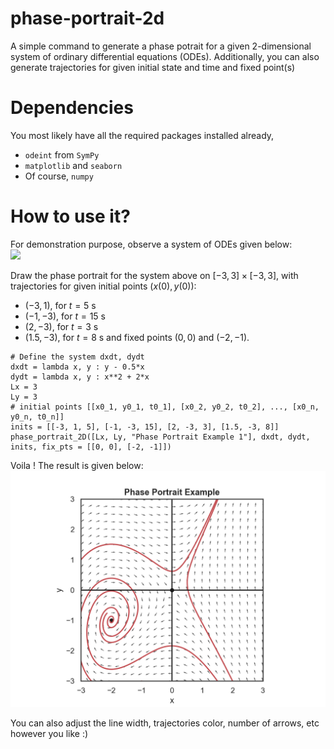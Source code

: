 # phase-portrait-2d

A simple command to generate a phase potrait for a given 2-dimensional system of ordinary differential equations (ODEs). 
Additionally, you can also generate trajectories for given initial state and time and fixed point(s)



# Dependencies
You most likely have all the required packages installed already,
* `odeint` from `SymPy`
* `matplotlib` and `seaborn`
* Of course, `numpy`

# How to use it?
For demonstration purpose, observe a system of ODEs given below:\
<img src="https://latex.codecogs.com/png.latex?%5Cdpi%7B150%7D%20%5Cbg_black%20%5Clarge%20%5Cbegin%7Balign*%7D%20%5Cdfrac%7Bdx%7D%7Bdt%7D%26%3Dy-%5Cdfrac%7Bx%7D%7B2%7D%5C%5C%20%5Cdfrac%7Bdy%7D%7Bdt%7D%26%3Dx%5E2&plus;2x%20%5Cend%7Balign*%7D">

Draw the phase portrait for the system above on $[-3,3]\times [-3,3]$, with trajectories for given initial points $(x(0), y(0))$:
- $(-3, 1)$, for $t=5$ s
- $(-1, -3)$, for $t=15$ s
- $(2, -3)$, for $t=3$ s
- $(1.5, -3)$, for $t=8$ s
and fixed points $(0,0)$ and $(-2,-1)$.

```
# Define the system dxdt, dydt
dxdt = lambda x, y : y - 0.5*x
dydt = lambda x, y : x**2 + 2*x
Lx = 3
Ly = 3
# initial points [[x0_1, y0_1, t0_1], [x0_2, y0_2, t0_2], ..., [x0_n, y0_n, t0_n]]
inits = [[-3, 1, 5], [-1, -3, 15], [2, -3, 3], [1.5, -3, 8]] 
phase_portrait_2D([Lx, Ly, "Phase Portrait Example 1"], dxdt, dydt, inits, fix_pts = [[0, 0], [-2, -1]])
```

Voila ! The result is given below:\
![Phase Portrait Example 1](/pp1.png)


You can also adjust the line width, trajectories color, number of arrows, etc however you like :)
